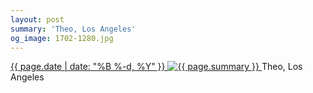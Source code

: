 ```yaml
---
layout: post
summary: 'Theo, Los Angeles'
og_image: 1702-1280.jpg
---
```


<p>
 <time>
  <a href="/1702">
   {{ page.date | date: "%B %-d, %Y" }}
  </a>
 </time>
 <a href="/1702">
  <img alt="{{ page.summary }}" data-taken="11/22/2022" sizes="(min-width: 700px) 50vw, calc(100vw - 2rem)" src="{{ site.assets_url }}/1702-640.jpg" srcset="{{ site.assets_url }}/1702-320.jpg 320w, {{ site.assets_url }}/1702-640.jpg 640w, {{ site.assets_url }}/1702-960.jpg 960w, {{ site.assets_url }}/1702-1280.jpg 1280w"/>
 </a>
 <span>
  Theo, Los Angeles
 </span>
</p>

